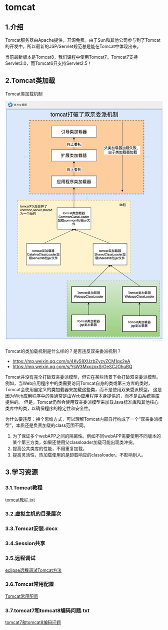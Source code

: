 # tomcat

## 1.介绍
Tomcat服务器由Apache提供，开源免费。由于Sun和其他公司参与到了Tomcat的开发中，所以最新的JSP/Servlet规范总是能在Tomcat中体现出来。

当前最新版本是Tomcat8，我们课程中使用Tomcat7。Tomcat7支持Servlet3.0，而Tomcat6只支持Servlet2.5！

## 2.Tomcat类加载
Tomcat类加载机制

![](img/tomcat/21551df3.png)

Tomcat的类加载机制是什么样的？是否违反双亲委派机制？
- https://mp.weixin.qq.com/s/4Kv58XUzbZyzvZCM1qx2eA
- https://mp.weixin.qq.com/s/YsW3MxozoxSrOeSCJOhuBQ

Tomcat并没有完全打破双亲委派模型，但它在某些场景下会打破双亲委派模型。
例如，当Web应用程序中的类需要访问Tomcat自身的类或第三方库的类时，Tomcat会使用自定义的类加载器来加载这些类，而不是使用双亲委派模型。
这是因为Web应用程序中的类通常是由Web应用程序本身提供的，而不是由系统类库提供的。
但是，Tomcat仍然会使用双亲委派模型来加载Java标准库和其他核心类库中的类，以确保程序的稳定性和安全性。

为什么要违反：换个思维方式，可以理解Tomcat内部自行构成了一个“双亲委派模型”，本质还是负责加载的class范围不同。
1. 为了保证多个webAPP之间的隔离性。例如不同webAPP需要使用不同版本的某个第三方类，如果还使用父classloader加载可能出现类冲突。
2. 提高公共类库的性能，不用重复加载。
3. 提高灵活性，热加载使用的是卸载响应的classloader。不影响别人。


## 3.学习资源

### 3.1.Tomcat教程

<a target="_blank" href="./tomcat/tomcat">tomcat教程.txt</a>

<div name="wordShowDiv" word-url="./tomcat/Tomcat教程.docx"></div>

### 3.2.虚拟主机的目录层次

<div name="wordShowDiv" word-url="./tomcat/虚拟主机的目录层次.docx"></div>

### 3.3.Tomcat安装.docx

<div name="wordShowDiv" word-url="./tomcat/Tomcat安装.docx"></div>

### 3.4.Session共享

<div name="wordShowDiv" word-url="./tomcat/Session共享.docx"></div>

### 3.5.远程调试

[eclipse远程调试Tomcat方法](./tomcat/eclipse远程调试Tomcat方法.pdf)

### 3.6.Tomcat常用配置

<a target="_blank" href="./tomcat/Tomcat常用配置.sh">Tomcat常用配置</a>

### 3.7.tomcat7和tomcat8编码问题.txt

<a target="_blank" href="./tomcat/tomcat7和tomcat8编码问题.txt">tomcat7和tomcat8编码问题</a>
